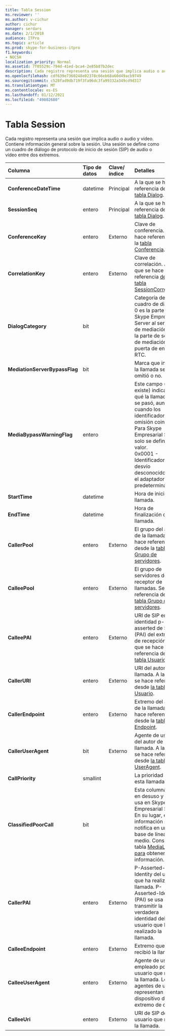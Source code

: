 ```yaml
---
title: Tabla Session
ms.reviewer: ''
ms.author: v-cichur
author: cichur
manager: serdars
ms.date: 2/1/2018
audience: ITPro
ms.topic: article
ms.prod: skype-for-business-itpro
f1.keywords:
- NOCSH
localization_priority: Normal
ms.assetid: 7f05529c-794d-41ed-bca4-2e85b87b2dec
description: Cada registro representa una sesión que implica audio o audio y vídeo. Contiene información general sobre la sesión. Una sesión se define como un cuadro de diálogo de protocolo de inicio de sesión (SIP) de audio o vídeo entre dos extremos.
ms.openlocfilehash: cdf639e7360248e02378c66eb68a60d49acb9749
ms.sourcegitcommit: c528fad9db719f3fa96dc3fa99332a349cd9d317
ms.translationtype: MT
ms.contentlocale: es-ES
ms.lasthandoff: 01/12/2021
ms.locfileid: "49802680"
---
```

# <a name="session-table"></a>Tabla Session
 
Cada registro representa una sesión que implica audio o audio y vídeo. Contiene información general sobre la sesión. Una sesión se define como un cuadro de diálogo de protocolo de inicio de sesión (SIP) de audio o vídeo entre dos extremos.
  
|**Columna**|**Tipo de datos**|**Clave/índice**|**Detalles**|
|:-----|:-----|:-----|:-----|
|**ConferenceDateTime** <br/> |datetime  <br/> |Principal  <br/> |A la que se hace referencia desde [la tabla Dialog](dialog.md).  <br/> |
|**SessionSeq** <br/> |entero  <br/> |Principal  <br/> |A la que se hace referencia desde [la tabla Dialog](dialog.md).  <br/> |
|**ConferenceKey** <br/> |entero  <br/> |Externo  <br/> |Clave de conferencia. Se hace referencia a la [tabla Conferencia](conference.md).  <br/> |
|**CorrelationKey** <br/> |entero  <br/> |Externo  <br/> |Clave de correlación. A la que se hace referencia [desde la tabla SessionCorrelation](sessioncorrelation.md).  <br/> |
|**DialogCategory** <br/> |bit  <br/> | <br/> |Categoría de cuadro de diálogo; 0 es la parte de Skype Empresarial Server al servidor de mediación; 1 es la parte de servidor de mediación a puerta de enlace RTC.  <br/> |
|**MediationServerBypassFlag** <br/> |bit  <br/> ||Marca que indica si la llamada se omitió o no.  <br/> |
|**MediaBypassWarningFlag** <br/> |entero  <br/> ||Este campo (si existe) indica por qué la llamada no se pasó, aun cuando los identificadores de omisión coincidían. Para Skype Empresarial Server, solo se define un valor.  <br/> 0x0001 - Identificador de desvío desconocido para el adaptador de red predeterminado.  <br/> |
|**StartTime** <br/> |datetime  <br/> | <br/> |Hora de inicio de la llamada.  <br/> |
|**EndTime** <br/> |datetime  <br/> | <br/> |Hora de finalización de la llamada.  <br/> |
|**CallerPool** <br/> |entero  <br/> |Externo  <br/> |El grupo del autor de la llamada. Se hace referencia desde la [tabla Grupo de servidores](pool.md).  <br/> |
|**CalleePool** <br/> |entero  <br/> |Externo  <br/> |El grupo de servidores del receptor de llamadas. Se hace referencia desde la [tabla Grupo de servidores](pool.md).  <br/> |
|**CalleePAI** <br/> |entero  <br/> |Externo  <br/> |URI de SIP en la identidad p-asserted de SIP (PAI) del extremo de recepción. A la que se hace referencia desde [la tabla Usuario](user-0.md).  <br/> |
|**CallerURI** <br/> |entero  <br/> |Externo  <br/> |URI del autor de la llamada. A la que se hace referencia desde [la tabla Usuario](user-0.md).  <br/> |
|**CallerEndpoint** <br/> |entero  <br/> |Externo  <br/> |Extremo del autor de la llamada. Se hace referencia desde la [tabla Endpoint](endpoint.md).  <br/> |
|**CallerUserAgent** <br/> |bit  <br/> |Externo  <br/> |Agente de usuario del autor de la llamada. A la que se hace referencia desde [la tabla UserAgent](useragent.md).  <br/> |
|**CallPriority** <br/> |smallint  <br/> ||La prioridad de esta llamada.  <br/> |
|**ClassifiedPoorCall** <br/> |bit  <br/> ||Esta columna está en desuso y no se usa en Skype Empresarial Server. En su lugar, esta información se notifica en una base de línea por medio. Consulta la tabla [MediaLine para](medialine-0.md) obtener más información. <br/> |
|**CallerPAI** <br/> |entero  <br/> |Externo  <br/> |P-Asserted-Identity del usuario que ha realizado la llamada. P-Asserted-Identity (PAI) se usa para transmitir la verdadera identidad del usuario que ha realizado la llamada.  <br/> |
|**CalleeEndpoint** <br/> |entero  <br/> |Externo  <br/> |Extremo que recibió la llamada.  <br/> |
|**CalleeUserAgent** <br/> |entero  <br/> |Externo  <br/> |Agente de usuario empleado por el usuario que recibió la llamada. Los agentes de usuario representan el dispositivo de extremo de cliente.  <br/> |
|**CalleeUri** <br/> |entero  <br/> |Externo  <br/> |URI de SIP del usuario que recibió la llamada.  <br/> |
   

